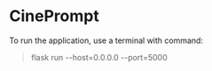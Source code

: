 # CinePrompt
To run the application, use a terminal with command:
> flask run --host=0.0.0.0 --port=5000
